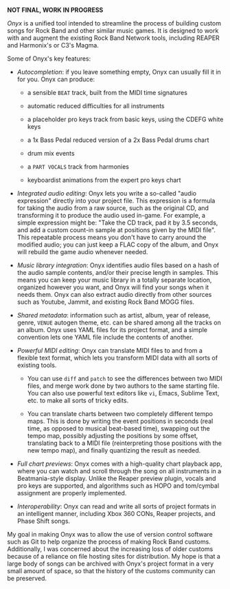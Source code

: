 **NOT FINAL, WORK IN PROGRESS**

*Onyx* is a unified tool intended to streamline the process of building custom songs for Rock Band and other similar music games.
It is designed to work with and augment the existing Rock Band Network tools, including REAPER and Harmonix's or C3's Magma.

Some of Onyx's key features:

* *Autocompletion*: if you leave something empty, Onyx can usually fill it in for you. Onyx can produce:

  * a sensible `BEAT` track, built from the MIDI time signatures

  * automatic reduced difficulties for all instruments

  * a placeholder pro keys track from basic keys, using the CDEFG white keys

  * a 1x Bass Pedal reduced version of a 2x Bass Pedal drums chart

  * drum mix events

  * a `PART VOCALS` track from harmonies

  * keyboardist animations from the expert pro keys chart

* *Integrated audio editing*:
  Onyx lets you write a so-called "audio expression" directly into your project file.
  This expression is a formula for taking the audio from a raw source, such as the original CD, and transforming it to produce the audio used in-game.
  For example, a simple expression might be: "Take the CD track, pad it by 3.5 seconds, and add a custom count-in sample at positions given by the MIDI file".
  This repeatable process means you don't have to carry around the modified audio; you can just keep a FLAC copy of the album, and Onyx will rebuild the game audio whenever needed.

* *Music library integration*:
  Onyx identifies audio files based on a hash of the audio sample contents, and/or their precise length in samples.
  This means you can keep your music library in a totally separate location, organized however you want, and Onyx will find your songs when it needs them.
  Onyx can also extract audio directly from other sources such as Youtube, Jammit, and existing Rock Band MOGG files.

* *Shared metadata*:
  information such as artist, album, year of release, genre, `VENUE` autogen theme, etc. can be shared among all the tracks on an album.
  Onyx uses YAML files for its project format, and a simple convention lets one YAML file include the contents of another.

* *Powerful MIDI editing*:
  Onyx can translate MIDI files to and from a flexible text format, which lets you transform MIDI data with all sorts of existing tools.

    * You can use `diff` and `patch` to see the differences between two MIDI files, and merge work done by two authors to the same starting file. You can also use powerful text editors like `vi`, Emacs, Sublime Text, etc. to make all sorts of tricky edits.

    * You can translate charts between two completely different tempo maps. This is done by writing the event positions in seconds (real time, as opposed to musical beat-based time), swapping out the tempo map, possibly adjusting the positions by some offset, translating back to a MIDI file (reinterpreting those positions with the new tempo map), and finally quantizing the result as needed.

* *Full chart previews*:
  Onyx comes with a high-quality chart playback app, where you can watch and scroll through the song on all instruments in a Beatmania-style display.
  Unlike the Reaper preview plugin, vocals and pro keys are supported, and algorithms such as HOPO and tom/cymbal assignment are properly implemented.

* *Interoperability*:
  Onyx can read and write all sorts of project formats in an intelligent manner,
  including Xbox 360 CONs, Reaper projects, and Phase Shift songs.

My goal in making Onyx was to allow the use of version control software such as Git to help organize the process of making Rock Band customs.
Additionally, I was concerned about the increasing loss of older customs because of a reliance on file hosting sites for distribution.
My hope is that a large body of songs can be archived with Onyx's project format in a very small amount of space, so that the history of the customs community can be preserved.
